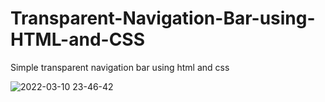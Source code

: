 # Transparent-Navigation-Bar-using-HTML-and-CSS
Simple transparent navigation bar using html and css

![2022-03-10 23-46-42](https://user-images.githubusercontent.com/60861872/157792745-5ab0ddfb-36d1-444b-a5e0-c4b0597622dc.gif)
